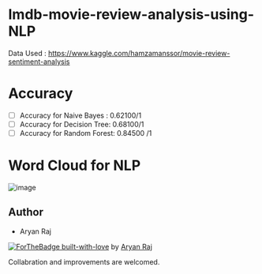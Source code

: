 # Imdb-movie-review-analysis-using-NLP

Data Used : https://www.kaggle.com/hamzamanssor/movie-review-sentiment-analysis

# Accuracy
- [ ] Accuracy for Naive Bayes : 0.62100/1
- [ ] Accuracy for Decision Tree: 0.68100/1
- [ ] Accuracy for Random Forest: 0.84500 /1

# Word Cloud for NLP
![image](https://user-images.githubusercontent.com/75358720/148759260-f86953af-c23f-4a5b-b60e-7531b0877904.png)

## Author

* Aryan Raj

[![ForTheBadge built-with-love](http://ForTheBadge.com/images/badges/built-with-love.svg)](https://GitHub.com/Naereen/) by [Aryan Raj](https://www.linkedin.com/in/aryan-raj-3a68b39a/)


Collabration and improvements are welcomed.
